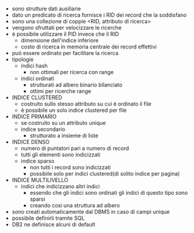- sono strutture dati ausiliarie
- dato un predicato di ricerca fornisce i RID dei record che la soddisfano
- sono una collezione di coppie <RID, attributo di ricerca>
- vengono sfruttati per velocizzare le ricerche
- è possibile utilizzare il PID invece che il RID
	- dimensione dell'indice inferiore
	- costo di ricerca in memoria centrale dei record effettivi
- può essere ordinato per facilitare la ricerca
- tipologie
	- indici hash
		- non ottimali per ricerca con range
	- indici ordinati
		- strutturati ad albero binario bilanciato
		- ottimi per ricerche range
- INDICE CLUSTERED
	- costruito sullo stesso attributo su cui è ordinato il file
	- è possibile un solo indice clustered per file
- INDICE PRIMARIO
	- se costruito su un attributo unique
	- indice secondario
		- strutturato a insieme di liste
- INDICE DENSO
	- numero di puntatori pari a numero di record
	- tutti gli elementi sono indicizzati
	- indice sparso
		- non tutti  i record sono indicizzati
		- possibile solo per indici clustered(di solito indice per pagina)
- INDICE MULTILIVELLO
	- indici che indicizzano altri indici
		- essendo che gli indici sono ordinati gli indici di questo tipo sono sparsi
		- creando cosi una struttura ad albero
- sono creati automaticamente dal DBMS in caso di campi unique
- possibile definirli tramite SQL
- DB2 ne definisce alcuni di default